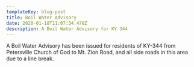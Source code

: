 ```yaml
---
templateKey: blog-post
title: Boil Water Advisory
date: 2020-01-18T11:07:34.478Z
description: A Boil Water Advisory for KY 344
---
```

A Boil Water Advisory has been issued for residents of KY-344 from Petersville Church of God to Mt. Zion Road, and all side roads in this area due to a line break.
